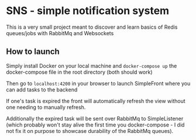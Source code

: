 # SNS - simple notification system

This is a very small project meant to discover and learn basics of Redis queues/jobs with RabbitMq and Websockets

## How to launch

Simply install Docker on your local machine and `docker-compose up` the docker-compose file in the root directory (both should work)

Then go to `localhost:4200` in your browser to launch SimpleFront where you can add tasks to the backend

If one's task is expired the front will automatically refresh the view without one needing to manually refresh.

Additionally the expired task will be sent over RabbitMq to SimpleListener (which probably won't stay alive the first time you docker-compose - I did not fix it on purpose to showcase durability of the RabbitMq queues).
